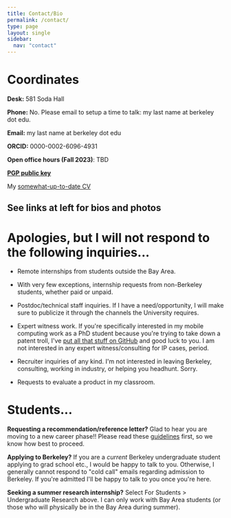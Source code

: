 ```yaml
---
title: Contact/Bio
permalink: /contact/
type: page
layout: single
sidebar:
  nav: "contact"
---
```

# Coordinates

**Desk:** 581 Soda Hall

**Phone:**  No. Please email to setup a time to talk: my last name at berkeley dot edu.

**Email:** my last name at berkeley dot edu

**ORCID:** 0000-0002-6096-4931

**Open office hours (Fall 2023)**: TBD

**[PGP public key](/contact/pgp)**

My [somewhat-up-to-date
CV](https://docs.google.com/document/d/e/2PACX-1vQ7iWezg_-jJVq6oLEvehPye41V8ivlw1-fv0tMg0nr3dIh1Twkbhcxbzxqkh8huYg72T_EnJFnzZ4E/pub)

## See links at left for bios and photos

# Apologies, but I will not respond to the following inquiries...

* Remote internships from students outside the Bay Area.

* With very few exceptions, internship requests from non-Berkeley
students, whether paid or unpaid.

* Postdoc/technical staff inquiries.  If I have a need/opportunity,
I will make sure to publicize it through the channels the University requires.

* Expert witness work.  If you're specifically interested in my mobile
computing work as a PhD student because you're trying to take down a
patent troll, I've [put all that stuff on
GitHub](https://github.com/armandofox/glomop) and good luck to you.  I
am not interested in any expert witness/consulting for IP cases, period.

* Recruiter inquiries of any kind.  I'm not
interested in leaving Berkeley, consulting, working in industry, or
helping you headhunt.  Sorry.

* Requests to evaluate a product in my classroom.

# Students...

**Requesting a recommendation/reference letter?**  Glad to hear you
are moving to a new career phase!!  Please read these
[guidelines](/students/letters)
first, so we know how best to proceed.

**Applying to Berkeley?** If you are a _current_ Berkeley undergraduate student applying to grad school etc., I would be happy to talk to you. Otherwise, I generally cannot respond to "cold call" emails regarding admission to Berkeley. If you're admitted I'll be happy to talk to you once you're here.

**Seeking a summer research internship?** Select For Students >
Undergraduate Research above.  I can only work with Bay Area students
(or those who will physically be in the Bay Area during summer).

